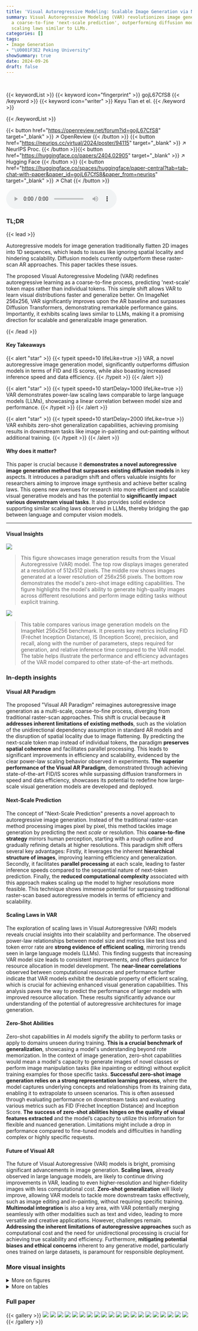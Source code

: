 ```yaml
---
title: 'Visual Autoregressive Modeling: Scalable Image Generation via Next-Scale Prediction'
summary: Visual Autoregressive Modeling (VAR) revolutionizes image generation by using
  a coarse-to-fine 'next-scale prediction', outperforming diffusion models and exhibiting
  scaling laws similar to LLMs.
categories: []
tags:
- Image Generation
- "\U0001F3E2 Peking University"
showSummary: true
date: 2024-09-26
draft: false
---
```


<br>

{{< keywordList >}}
{{< keyword icon="fingerprint" >}} gojL67CfS8 {{< /keyword >}}
{{< keyword icon="writer" >}} Keyu Tian et el. {{< /keyword >}}
 
{{< /keywordList >}}

{{< button href="https://openreview.net/forum?id=gojL67CfS8" target="_blank" >}}
↗ OpenReview
{{< /button >}}
{{< button href="https://neurips.cc/virtual/2024/poster/94115" target="_blank" >}}
↗ NeurIPS Proc.
{{< /button >}}{{< button href="https://huggingface.co/papers/2404.02905" target="_blank" >}}
↗ Hugging Face
{{< /button >}}
{{< button href="https://huggingface.co/spaces/huggingface/paper-central?tab=tab-chat-with-paper&paper_id=gojL67CfS8&paper_from=neurips" target="_blank" >}}
↗ Chat
{{< /button >}}



<audio controls>
    <source src="https://ai-paper-reviewer.com/gojL67CfS8/podcast.wav" type="audio/wav">
    Your browser does not support the audio element.
</audio>


### TL;DR


{{< lead >}}

Autoregressive models for image generation traditionally flatten 2D images into 1D sequences, which leads to issues like ignoring spatial locality and hindering scalability.  Diffusion models currently outperform these raster-scan AR approaches. This paper tackles these issues. 

The proposed Visual Autoregressive Modeling (VAR) redefines autoregressive learning as a coarse-to-fine process, predicting 'next-scale' token maps rather than individual tokens. This simple shift allows VAR to learn visual distributions faster and generalize better.  On ImageNet 256x256, VAR significantly improves upon the AR baseline and surpasses Diffusion Transformers, demonstrating remarkable performance gains. Importantly, it exhibits scaling laws similar to LLMs, making it a promising direction for scalable and generalizable image generation.

{{< /lead >}}


#### Key Takeaways

{{< alert "star" >}}
{{< typeit speed=10 lifeLike=true >}} VAR, a novel autoregressive image generation model, significantly outperforms diffusion models in terms of FID and IS scores, while also boasting increased inference speed and data efficiency. {{< /typeit >}}
{{< /alert >}}

{{< alert "star" >}}
{{< typeit speed=10 startDelay=1000 lifeLike=true >}} VAR demonstrates power-law scaling laws comparable to large language models (LLMs), showcasing a linear correlation between model size and performance. {{< /typeit >}}
{{< /alert >}}

{{< alert "star" >}}
{{< typeit speed=10 startDelay=2000 lifeLike=true >}} VAR exhibits zero-shot generalization capabilities, achieving promising results in downstream tasks like image in-painting and out-painting without additional training. {{< /typeit >}}
{{< /alert >}}

#### Why does it matter?
This paper is crucial because it **demonstrates a novel autoregressive image generation method that surpasses existing diffusion models** in key aspects.  It introduces a paradigm shift and offers valuable insights for researchers aiming to improve image synthesis and achieve better scaling laws. This opens new avenues for research into more efficient and scalable visual generative models and has the potential to **significantly impact various downstream visual tasks**. It also provides solid evidence supporting similar scaling laws observed in LLMs, thereby bridging the gap between language and computer vision models.

------
#### Visual Insights



![](https://ai-paper-reviewer.com/gojL67CfS8/figures_0_1.jpg)

> This figure showcases image generation results from the Visual Autoregressive (VAR) model. The top row displays images generated at a resolution of 512x512 pixels. The middle row shows images generated at a lower resolution of 256x256 pixels. The bottom row demonstrates the model's zero-shot image editing capabilities.  The figure highlights the model's ability to generate high-quality images across different resolutions and perform image editing tasks without explicit training.





![](https://ai-paper-reviewer.com/gojL67CfS8/tables_6_1.jpg)

> This table compares various image generation models on the ImageNet 256x256 benchmark.  It presents key metrics including FID (Fréchet Inception Distance), IS (Inception Score), precision, and recall, along with the number of parameters, steps required for generation, and relative inference time compared to the VAR model.  The table helps illustrate the performance and efficiency advantages of the VAR model compared to other state-of-the-art methods.





### In-depth insights


#### Visual AR Paradigm
The proposed "Visual AR Paradigm" reimagines autoregressive image generation as a multi-scale, coarse-to-fine process, diverging from traditional raster-scan approaches.  This shift is crucial because **it addresses inherent limitations of existing methods**, such as the violation of the unidirectional dependency assumption in standard AR models and the disruption of spatial locality due to image flattening. By predicting the next-scale token map instead of individual tokens, the paradigm **preserves spatial coherence** and facilitates parallel processing. This leads to significant improvements in efficiency and scalability, evidenced by the clear power-law scaling behavior observed in experiments. **The superior performance of the Visual AR Paradigm**, demonstrated through achieving state-of-the-art FID/IS scores while surpassing diffusion transformers in speed and data efficiency, showcases its potential to redefine how large-scale visual generation models are developed and deployed.

#### Next-Scale Prediction
The concept of "Next-Scale Prediction" presents a novel approach to autoregressive image generation.  Instead of the traditional raster-scan method processing images pixel by pixel, this method tackles image generation by predicting the next *scale* or resolution. This **coarse-to-fine strategy** mirrors human perception, starting with a rough outline and gradually refining details at higher resolutions.  This paradigm shift offers several key advantages: Firstly, it leverages the inherent **hierarchical structure of images**, improving learning efficiency and generalization. Secondly, it facilitates **parallel processing** at each scale, leading to faster inference speeds compared to the sequential nature of next-token prediction. Finally, the **reduced computational complexity** associated with this approach makes scaling up the model to higher resolutions more feasible.  This technique shows immense potential for surpassing traditional raster-scan based autoregressive models in terms of efficiency and scalability.

#### Scaling Laws in VAR
The exploration of scaling laws in Visual Autoregressive (VAR) models reveals crucial insights into their scalability and performance.  The observed power-law relationships between model size and metrics like test loss and token error rate are **strong evidence of efficient scaling**, mirroring trends seen in large language models (LLMs).  This finding suggests that increasing VAR model size leads to consistent improvements, and offers guidance for resource allocation in model development. The **near-linear correlations** observed between computational resources and performance further indicate that VAR models exhibit the desirable property of efficient scaling, which is crucial for achieving enhanced visual generation capabilities. This analysis paves the way to predict the performance of larger models with improved resource allocation. These results significantly advance our understanding of the potential of autoregressive architectures for image generation.

#### Zero-Shot Abilities
Zero-shot capabilities in AI models signify the ability to perform tasks or apply to domains unseen during training.  **This is a crucial benchmark of generalization**, showcasing a model's understanding beyond rote memorization.  In the context of image generation, zero-shot capabilities would mean a model's capacity to generate images of novel classes or perform image manipulation tasks (like inpainting or editing) without explicit training examples for those specific tasks.  **Successful zero-shot image generation relies on a strong representation learning process**, where the model captures underlying concepts and relationships from its training data, enabling it to extrapolate to unseen scenarios.  This is often assessed through evaluating performance on downstream tasks and evaluating various metrics such as FID (Fréchet Inception Distance) and Inception Score. **The success of zero-shot abilities hinges on the quality of visual features extracted** and the model’s capacity to utilize this information for flexible and nuanced generation.  Limitations might include a drop in performance compared to fine-tuned models and difficulties in handling complex or highly specific requests.

#### Future of Visual AR
The future of Visual Autoregressive (VAR) models is bright, promising significant advancements in image generation.  **Scaling laws**, already observed in large language models, are likely to continue driving improvements in VAR, leading to even higher-resolution and higher-fidelity images with less computational cost.  **Zero-shot generalization** will likely improve, allowing VAR models to tackle more downstream tasks effectively, such as image editing and in-painting, without requiring specific training.  **Multimodal integration** is also a key area, with VAR potentially merging seamlessly with other modalities such as text and video, leading to more versatile and creative applications.  However, challenges remain.  **Addressing the inherent limitations of autoregressive approaches** such as computational cost and the need for unidirectional processing is crucial for achieving true scalability and efficiency.  Furthermore, **mitigating potential biases and ethical concerns** inherent to any generative model, particularly ones trained on large datasets, is paramount for responsible deployment.


### More visual insights

<details>
<summary>More on figures
</summary>


![](https://ai-paper-reviewer.com/gojL67CfS8/figures_1_1.jpg)

> This figure compares three different autoregressive generative models: standard autoregressive text generation (next-token prediction), standard autoregressive image generation (next-image-token prediction), and the proposed visual autoregressive image generation (next-scale prediction). The figure illustrates how the input data is processed in each model and highlights the key differences, especially in how VAR leverages a multi-scale VQVAE for efficient and high-resolution image generation.


![](https://ai-paper-reviewer.com/gojL67CfS8/figures_1_2.jpg)

> This figure compares different image generation models on the ImageNet 256x256 dataset using Fréchet Inception Distance (FID) as a metric for image quality.  It demonstrates how VAR (Visual Autoregressive) model significantly outperforms other models, including various Autoregressive (AR) models and Diffusion Transformers (DiT). Specifically, the VAR model with 2 billion parameters achieves a FID of 1.73, which is substantially lower than other models, indicating superior image quality.  The x-axis represents the inference time, showing that VAR is also more efficient.


![](https://ai-paper-reviewer.com/gojL67CfS8/figures_4_1.jpg)

> This figure illustrates the two-stage training process of the Visual Autoregressive (VAR) model. Stage 1 involves training a multi-scale VQ autoencoder to encode images into multiple token maps.  Stage 2 trains a VAR transformer using a next-scale prediction approach, where the transformer predicts the next higher-resolution token map based on previous maps.  The use of a causal attention mask is highlighted.


![](https://ai-paper-reviewer.com/gojL67CfS8/figures_5_1.jpg)

> This figure visualizes the impact of scaling up both model size and training compute on the quality of images generated by the VAR model. It shows image samples generated by VAR models with different depths (6, 16, 26, 30) at various training stages (20%, 60%, 100% of total tokens). The improved visual fidelity and coherence demonstrate a clear positive correlation between model scale and image quality.


![](https://ai-paper-reviewer.com/gojL67CfS8/figures_7_1.jpg)

> This figure shows the scaling laws observed when training VAR transformers of different sizes.  The plots demonstrate a power-law relationship between the model's size (number of parameters) and its performance metrics: test loss and token error rate. The near-perfect correlation coefficients highlight the strong linear relationship between the logarithm of the model size and the logarithm of the loss/error, validating the scalability of the VAR model.


![](https://ai-paper-reviewer.com/gojL67CfS8/figures_8_1.jpg)

> This figure shows the scaling laws observed when training compute (Cmin) is optimized.  The plots demonstrate a strong power-law relationship between compute and both test loss (L) and token error rate (Err), regardless of whether the loss is calculated for all scales or just the final scale. The high correlation coefficients (near -0.99) confirm the strong linear relationship between logarithmic values of Cmin, L, and Err, providing strong evidence for the power-law scaling behavior of VAR models.


![](https://ai-paper-reviewer.com/gojL67CfS8/figures_10_1.jpg)

> This figure visualizes the effect of scaling up the model size (N) and training compute (C) on the quality of images generated by the VAR model.  It shows image samples generated by VAR models with different depths (16, 20, 24, 30) and training stages (20%, 60%, 100% of training tokens).  The improved visual fidelity and detail in images from larger models and with more training demonstrate the scaling law behaviour of the model.


![](https://ai-paper-reviewer.com/gojL67CfS8/figures_11_1.jpg)

> This figure shows the zero-shot generalization ability of the Visual Autoregressive (VAR) model on three downstream tasks: image in-painting, out-painting, and class-conditional image editing.  In each task, the model is given an image with masked or specified regions, and it successfully generates realistic and coherent results without any further training or fine-tuning. This demonstrates that the VAR model learns a generalizable representation of images that can be applied to various tasks.


![](https://ai-paper-reviewer.com/gojL67CfS8/figures_11_2.jpg)

> This figure visualizes the attention scores in the last self-attention layer of the VQGAN encoder.  The heatmaps show how strongly each token attends to other tokens in four randomly selected 256x256 images from ImageNet's validation set. This helps illustrate the level of token dependency in the VQGAN model.


![](https://ai-paper-reviewer.com/gojL67CfS8/figures_13_1.jpg)

> This figure compares image generation results from four different models: BigGAN, VQVAE-2, MaskGIT, and VAR (the authors' model). Each model generated images of Bald Eagles, Jellyfish, and Ducks. The comparison highlights the superior quality and detail of the images generated by the VAR model.


![](https://ai-paper-reviewer.com/gojL67CfS8/figures_14_1.jpg)

> This figure shows a collection of 256x256 images generated using the Visual Autoregressive (VAR) model, trained on the ImageNet dataset.  The images depict a wide variety of subjects and scenes, demonstrating the model's ability to generate diverse and visually appealing images. The caption also indicates that higher resolution (512x512) samples are available in supplementary material.


</details>




<details>
<summary>More on tables
</summary>


![](https://ai-paper-reviewer.com/gojL67CfS8/tables_6_2.jpg)
> This table compares the performance of various image generation models on the ImageNet 512x512 dataset.  The metrics used are Fréchet Inception Distance (FID), Inception Score (IS), and inference time.  The table highlights the superior performance of the VAR model compared to other methods, including GANs, diffusion models, masked prediction models, and traditional autoregressive (AR) models. The '-s' notation indicates a resource-constrained setting for a particular model variant.

![](https://ai-paper-reviewer.com/gojL67CfS8/tables_9_1.jpg)
> This table presents an ablation study of the VAR model, comparing its performance against a baseline AR model and exploring the effects of various components (AdaLN, Top-k sampling, CFG, Attention Normalization) and scaling up the model size. It quantitatively shows the improvement in FID (Fréchet Inception Distance) achieved by each addition or modification and the associated increase in computational cost.

</details>




### Full paper

{{< gallery >}}
<img src="https://ai-paper-reviewer.com/gojL67CfS8/1.png" class="grid-w50 md:grid-w33 xl:grid-w25" />
<img src="https://ai-paper-reviewer.com/gojL67CfS8/2.png" class="grid-w50 md:grid-w33 xl:grid-w25" />
<img src="https://ai-paper-reviewer.com/gojL67CfS8/3.png" class="grid-w50 md:grid-w33 xl:grid-w25" />
<img src="https://ai-paper-reviewer.com/gojL67CfS8/4.png" class="grid-w50 md:grid-w33 xl:grid-w25" />
<img src="https://ai-paper-reviewer.com/gojL67CfS8/5.png" class="grid-w50 md:grid-w33 xl:grid-w25" />
<img src="https://ai-paper-reviewer.com/gojL67CfS8/6.png" class="grid-w50 md:grid-w33 xl:grid-w25" />
<img src="https://ai-paper-reviewer.com/gojL67CfS8/7.png" class="grid-w50 md:grid-w33 xl:grid-w25" />
<img src="https://ai-paper-reviewer.com/gojL67CfS8/8.png" class="grid-w50 md:grid-w33 xl:grid-w25" />
<img src="https://ai-paper-reviewer.com/gojL67CfS8/9.png" class="grid-w50 md:grid-w33 xl:grid-w25" />
<img src="https://ai-paper-reviewer.com/gojL67CfS8/10.png" class="grid-w50 md:grid-w33 xl:grid-w25" />
<img src="https://ai-paper-reviewer.com/gojL67CfS8/11.png" class="grid-w50 md:grid-w33 xl:grid-w25" />
<img src="https://ai-paper-reviewer.com/gojL67CfS8/12.png" class="grid-w50 md:grid-w33 xl:grid-w25" />
<img src="https://ai-paper-reviewer.com/gojL67CfS8/13.png" class="grid-w50 md:grid-w33 xl:grid-w25" />
<img src="https://ai-paper-reviewer.com/gojL67CfS8/14.png" class="grid-w50 md:grid-w33 xl:grid-w25" />
<img src="https://ai-paper-reviewer.com/gojL67CfS8/15.png" class="grid-w50 md:grid-w33 xl:grid-w25" />
<img src="https://ai-paper-reviewer.com/gojL67CfS8/16.png" class="grid-w50 md:grid-w33 xl:grid-w25" />
<img src="https://ai-paper-reviewer.com/gojL67CfS8/17.png" class="grid-w50 md:grid-w33 xl:grid-w25" />
<img src="https://ai-paper-reviewer.com/gojL67CfS8/18.png" class="grid-w50 md:grid-w33 xl:grid-w25" />
<img src="https://ai-paper-reviewer.com/gojL67CfS8/19.png" class="grid-w50 md:grid-w33 xl:grid-w25" />
<img src="https://ai-paper-reviewer.com/gojL67CfS8/20.png" class="grid-w50 md:grid-w33 xl:grid-w25" />
{{< /gallery >}}